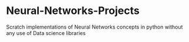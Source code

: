 # Neural-Networks-Projects
Scratch implementations of Neural Networks concepts in python without any use of Data science libraries
